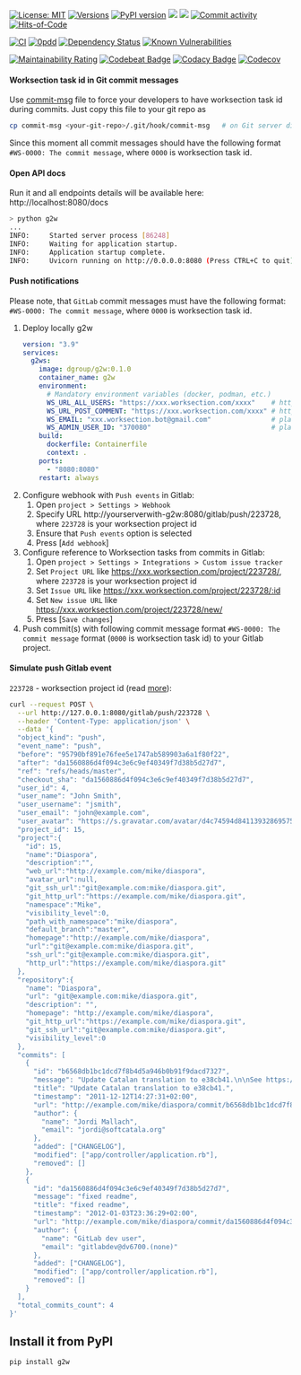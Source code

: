 [![License: MIT](https://img.shields.io/github/license/mashape/apistatus.svg)](./license.txt)
[![Versions](https://img.shields.io/badge/semver-2.0-green)](https://semver.org/spec/v2.0.0.html)
[![PyPI version](https://badge.fury.io/py/g2w.svg)](https://badge.fury.io/py/g2w)
[![](https://img.shields.io/docker/pulls/dgroup/g2w.svg)](https://hub.docker.com/r/dgroup/g2w "Image pulls")
[![](https://images.microbadger.com/badges/image/dgroup/g2w.svg)](https://microbadger.com/images/dgroup/g2w "Image layers")
[![Commit activity](https://img.shields.io/github/commit-activity/y/dgroup/g2w.svg?style=flat-square)](https://github.com/dgroup/g2w/graphs/commit-activity)
[![Hits-of-Code](https://hitsofcode.com/github/dgroup/g2w?branch=main)](https://hitsofcode.com/view/github/dgroup/g2w?branch=main)

[![CI](https://github.com/dgroup/g2w/actions/workflows/main.yml/badge.svg)](https://github.com/dgroup/g2w/actions/workflows/main.yml)
[![0pdd](http://www.0pdd.com/svg?name=dgroup/g2w)](http://www.0pdd.com/p?name=dgroup/g2w)
[![Dependency Status](https://requires.io/github/dgroup/g2w/requirements.svg?branch=main)](https://requires.io/github/dgroup/g2w/requirements/?branch=main)
[![Known Vulnerabilities](https://snyk.io/test/github/dgroup/g2w/badge.svg)](https://app.snyk.io/org/dgroup/project/97a5d0de-3c9f-40ef-8ed6-42370d7a3330)

[![Maintainability Rating](https://sonarcloud.io/api/project_badges/measure?project=dgroup_g2w\&metric=sqale_rating)](https://sonarcloud.io/dashboard?id=dgroup_g2w)
[![Codebeat Badge](https://codebeat.co/badges/76acc08d-e3e2-486d-b377-aee722b58717)](https://codebeat.co/projects/github-com-dgroup-g2w-main)
[![Codacy Badge](https://app.codacy.com/project/badge/Grade/7d93a4c0de9c40e5bae9633cd6fbc201)](https://www.codacy.com/gh/dgroup/g2w/dashboard?utm_source=github.com&amp;utm_medium=referral&amp;utm_content=dgroup/g2w&amp;utm_campaign=Badge_Grade)
[![Codecov](https://codecov.io/gh/dgroup/g2w/branch/main/graph/badge.svg?token=PSTG3JNRX6)](https://codecov.io/gh/dgroup/g2w)

#### Worksection task id in Git commit messages
Use [commit-msg](commit-msg) file to force your developers to have worksection task id during commits.
Just copy this file to your git repo as
```bash
cp commit-msg <your-git-repo>/.git/hook/commit-msg   # on Git server directly (server-side commit)
```
Since this moment all commit messages should have the following format `#WS-0000: The commit message`, where `0000` is worksection task id.

#### Open API docs
Run it and all endpoints details will be available here: http://localhost:8080/docs
```bash
> python g2w
...                                                                                                                                                
INFO:     Started server process [86248]
INFO:     Waiting for application startup.
INFO:     Application startup complete.
INFO:     Uvicorn running on http://0.0.0.0:8080 (Press CTRL+C to quit)
```

#### Push notifications
Please note, that `GitLab` commit messages must have the following format: `#WS-0000: The commit message`, where `0000` is worksection task id.
1. Deploy locally g2w
    ```yml
    version: "3.9"
    services:
      g2ws:
        image: dgroup/g2w:0.1.0
        container_name: g2w
        environment:
          # Mandatory environment variables (docker, podman, etc.)
          WS_URL_ALL_USERS: "https://xxx.worksection.com/xxxx"    # https://worksection.com/faq/api-user.html#q1572
          WS_URL_POST_COMMENT: "https://xxx.worksection.com/xxxx" # https://worksection.com/faq/api-comments.html#q1575
          WS_EMAIL: "xxx.worksection.bot@gmail.com"               # plain worksection user email
          WS_ADMIN_USER_ID: "370080"                              # plain worksection user id
        build:
          dockerfile: Containerfile
          context: .
        ports:
          - "8080:8080"
        restart: always
    ```
2. Configure webhook with `Push events` in Gitlab: 
   1. Open `project > Settings > Webhook` 
   2. Specify URL http://yourserverwith-g2w:8080/gitlab/push/223728, where `223728` is your worksection project id
   3. Ensure that `Push events` option is selected
   4. Press [`Add webhook`]
3. Configure reference to Worksection tasks from commits in Gitlab: 
   1. Open `project > Settings > Integrations > Custom issue tracker`
   2. Set `Project URL` like https://xxx.worksection.com/project/223728/, where `223728` is your worksection project id
   3. Set `Issue URL` like https://xxx.worksection.com/project/223728/:id
   4. Set `New issue URL` like https://xxx.worksection.com/project/223728/new/
   5. Press [`Save changes`]
4. Push commit(s) with following commit message format `#WS-0000: The commit message` format (`0000` is worksection task id) to your Gitlab project.

#### Simulate push Gitlab event
`223728` - worksection project id (read [more](/tests/test_app.py)):
```bash
curl --request POST \
  --url http://127.0.0.1:8080/gitlab/push/223728 \
  --header 'Content-Type: application/json' \
  --data '{
  "object_kind": "push",
  "event_name": "push",
  "before": "95790bf891e76fee5e1747ab589903a6a1f80f22",
  "after": "da1560886d4f094c3e6c9ef40349f7d38b5d27d7",
  "ref": "refs/heads/master",
  "checkout_sha": "da1560886d4f094c3e6c9ef40349f7d38b5d27d7",
  "user_id": 4,
  "user_name": "John Smith",
  "user_username": "jsmith",
  "user_email": "john@example.com",
  "user_avatar": "https://s.gravatar.com/avatar/d4c74594d841139328695756648b6bd6?s=8://s.gravatar.com/avatar/d4c74594d841139328695756648b6bd6?s=80",
  "project_id": 15,
  "project":{
    "id": 15,
    "name":"Diaspora",
    "description":"",
    "web_url":"http://example.com/mike/diaspora",
    "avatar_url":null,
    "git_ssh_url":"git@example.com:mike/diaspora.git",
    "git_http_url":"https://example.com/mike/diaspora.git",
    "namespace":"Mike",
    "visibility_level":0,
    "path_with_namespace":"mike/diaspora",
    "default_branch":"master",
    "homepage":"http://example.com/mike/diaspora",
    "url":"git@example.com:mike/diaspora.git",
    "ssh_url":"git@example.com:mike/diaspora.git",
    "http_url":"https://example.com/mike/diaspora.git"
  },
  "repository":{
    "name": "Diaspora",
    "url": "git@example.com:mike/diaspora.git",
    "description": "",
    "homepage": "http://example.com/mike/diaspora",
    "git_http_url":"https://example.com/mike/diaspora.git",
    "git_ssh_url":"git@example.com:mike/diaspora.git",
    "visibility_level":0
  },
  "commits": [
    {
      "id": "b6568db1bc1dcd7f8b4d5a946b0b91f9dacd7327",
      "message": "Update Catalan translation to e38cb41.\n\nSee https://gitlab.com/gitlab-org/gitlab for more information",
      "title": "Update Catalan translation to e38cb41.",
      "timestamp": "2011-12-12T14:27:31+02:00",
      "url": "http://example.com/mike/diaspora/commit/b6568db1bc1dcd7f8b4d5a946b0b91f9dacd7327",
      "author": {
        "name": "Jordi Mallach",
        "email": "jordi@softcatala.org"
      },
      "added": ["CHANGELOG"],
      "modified": ["app/controller/application.rb"],
      "removed": []
    },
    {
      "id": "da1560886d4f094c3e6c9ef40349f7d38b5d27d7",
      "message": "fixed readme",
      "title": "fixed readme",
      "timestamp": "2012-01-03T23:36:29+02:00",
      "url": "http://example.com/mike/diaspora/commit/da1560886d4f094c3e6c9ef40349f7d38b5d27d7",
      "author": {
        "name": "GitLab dev user",
        "email": "gitlabdev@dv6700.(none)"
      },
      "added": ["CHANGELOG"],
      "modified": ["app/controller/application.rb"],
      "removed": []
    }
  ],
  "total_commits_count": 4
}'
```

## Install it from PyPI

```bash
pip install g2w
```
